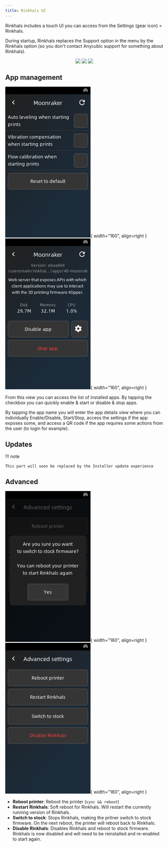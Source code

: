 ```yaml
---
title: Rinkhals UI
---
```


Rinkhals includes a touch UI you can access from the Settings (gear icon) > Rinkhals.

During startup, Rinkhals replaces the Support option in the menu by the Rinkhals option (so you don't contact Anycubic support for something about Rinkhals).

<p align="center">
    <img width="192" src="../../assets/rinkhals-ui/settings.png">
    <img width="192" src="../../assets/rinkhals-ui/loading.png">
    <img width="192" src="../../assets/rinkhals-ui/ui-main.png">
</p>

## App management

![](../assets/rinkhals-ui/ui-apps-moonraker-settings.png){ width="160", align=right }
![](../assets/rinkhals-ui/ui-apps-moonraker.png){ width="160", align=right }

From this view you can access the list of installed apps. By tapping the checkbox you can quickly enable & start or disable & stop apps.

By tapping the app name you will enter the app details view where you can individually Enable/Disable, Start/Stop, access the settings if the app exposes some, and access a QR code if the app requires some actions from the user (to login for example).

<div style="clear: both;"></div>

## Updates

!!! note

    This part will soon be replaced by the Installer update experience

## Advanced

![](../assets/rinkhals-ui/ui-advanced-stock.png){ width="160", align=right }
![](../assets/rinkhals-ui/ui-advanced.png){ width="160", align=right }

- **Reboot printer**: Reboot the printer (`sync && reboot`)
- **Restart Rinkhals**: Soft reboot for Rinkhals. Will restart the currently running version of Rinkhals.
- **Switch to stock**: Stops Rinkhals, making the pritner switch to stock firmware. On the next reboot, the printer will reboot back to Rinkhals.
- **Disable Rinkhals**: Disables Rinkhals and reboot to stock firmware. Rinkhals is now disabled and will need to be reinstalled and re-enabled to start again.
  
<div style="clear: both;"></div>
